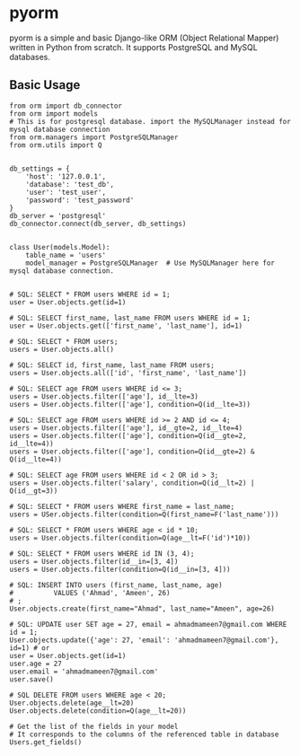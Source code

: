 # pyorm
pyorm is a simple and basic Django-like ORM (Object Relational Mapper) written in Python from scratch. It supports PostgreSQL and MySQL databases.

## Basic Usage
    from orm import db_connector
    from orm import models
    # This is for postgresql database. import the MySQLManager instead for mysql database connection
    from orm.managers import PostgreSQLManager
    from orm.utils import Q


    db_settings = {
        'host': '127.0.0.1', 
        'database': 'test_db', 
        'user': 'test_user', 
        'password': 'test_password'
    }
    db_server = 'postgresql' 
    db_connector.connect(db_server, db_settings)


    class User(models.Model):
        table_name = 'users'
        model_manager = PostgreSQLManager  # Use MySQLManager here for mysql database connection.


    # SQL: SELECT * FROM users WHERE id = 1;
    user = User.objects.get(id=1)

    # SQL: SELECT first_name, last_name FROM users WHERE id = 1;
    user = User.objects.get(['first_name', 'last_name'], id=1)

    # SQL: SELECT * FROM users;
    users = User.objects.all()

    # SQL: SELECT id, first_name, last_name FROM users;
    users = User.objects.all(['id', 'first_name', 'last_name'])

    # SQL: SELECT age FROM users WHERE id <= 3;
    users = User.objects.filter(['age'], id__lte=3)
    users = User.objects.filter(['age'], condition=Q(id__lte=3))

    # SQL: SELECT age FROM users WHERE id >= 2 AND id <= 4;
    users = User.objects.filter(['age'], id__gte=2, id__lte=4)
    users = User.objects.filter(['age'], condition=Q(id__gte=2, id__lte=4))
    users = User.objects.filter(['age'], condition=Q(id__gte=2) & Q(id__lte=4))

    # SQL: SELECT age FROM users WHERE id < 2 OR id > 3;
    users = User.objects.filter('salary', condition=Q(id__lt=2) | Q(id__gt=3))

    # SQL: SELECT * FROM users WHERE first_name = last_name;
    users = USer.objects.filter(condition=Q(first_name=F('last_name')))

    # SQL: SELECT * FROM users WHERE age < id * 10;
    users = User.objects.filter(condition=Q(age__lt=F('id')*10))

    # SQL: SELECT * FROM users WHERE id IN (3, 4);
    users = User.objects.filter(id__in=[3, 4])
    users = User.objects.filter(condition=Q(id__in=[3, 4]))

    # SQL: INSERT INTO users (first_name, last_name, age)
    #          VALUES ('Ahmad', 'Ameen', 26)
    # ;
    User.objects.create(first_name="Ahmad", last_name="Ameen", age=26)

    # SQL: UPDATE user SET age = 27, email = ahmadmameen7@gmail.com WHERE id = 1;
    User.objects.update({'age': 27, 'email': 'ahmadmameen7@gmail.com'}, id=1) # or
    user = User.objects.get(id=1)
    user.age = 27
    user.email = 'ahmadmameen7@gmail.com'
    user.save()

    # SQL DELETE FROM users WHERE age < 20;
    User.objects.delete(age__lt=20)
    User.objects.delete(condition=Q(age__lt=20))

    # Get the list of the fields in your model
    # It corresponds to the columns of the referenced table in database
    Users.get_fields()
